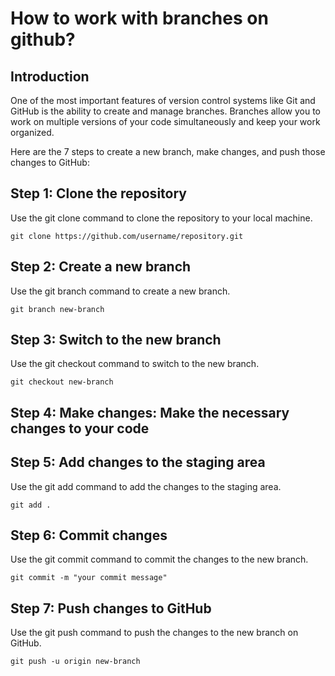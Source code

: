 # How to work with branches on github?
## Introduction
 One of the most important features of version control systems like Git and GitHub is the ability to create and manage branches. Branches allow you to work on multiple versions of your code simultaneously and keep your work organized.

Here are the 7 steps to create a new branch, make changes, and push those changes to GitHub:

## Step 1: Clone the repository

Use the git clone command to clone the repository to your local machine.

`git clone https://github.com/username/repository.git`

## Step 2: Create a new branch

 Use the git branch command to create a new branch.

 `git branch new-branch`

## Step 3: Switch to the new branch

Use the git checkout command to switch to the new branch.

`git checkout new-branch`

## Step 4: Make changes: Make the necessary changes to your code

## Step 5: Add changes to the staging area

Use the git add command to add the changes to the staging area.

`git add .`

## Step 6: Commit changes

Use the git commit command to commit the changes to the new branch.

`git commit -m "your commit message"`

## Step 7: Push changes to GitHub

Use the git push command to push the changes to the new branch on GitHub.

`git push -u origin new-branch`
